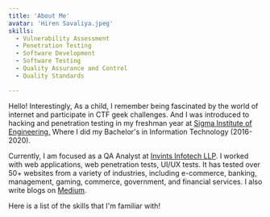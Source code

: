 ```yaml
---
title: 'About Me'
avatar: 'Hiren Savaliya.jpeg'
skills:
  - Vulnerability Assessment
  - Penetration Testing
  - Software Development
  - Software Testing
  - Quality Assurance and Control
  - Quality Standards

---
```

Hello! Interestingly, As a child, I remember being fascinated by the world of internet and participate in CTF geek challenges.
And I was introduced to hacking and penetration testing in my freshman year at [Sigma Institute of Engineering,](https://sigma.ac.in)
Where I did my Bachelor's in Information Technology (2016-2020).

Currently, I am focused as a QA Analyst at [Invints Infotech LLP](https://invints.com). 
I worked with web applications, web penetration tests, UI/UX tests. It has tested over 50+ websites from a variety of industries, including 
e-commerce, banking, management, gaming, commerce, government, and financial services. I also write blogs on [Medium](https://medium.com/@imhiren).

Here is a list of the skills that I'm familiar with!